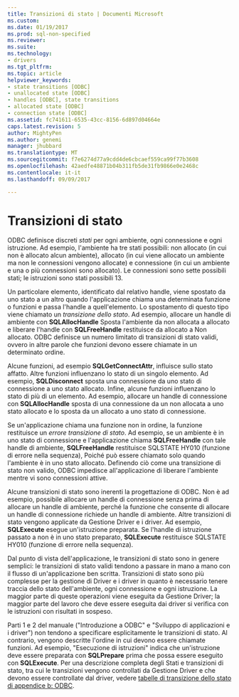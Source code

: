 ```yaml
---
title: Transizioni di stato | Documenti Microsoft
ms.custom: 
ms.date: 01/19/2017
ms.prod: sql-non-specified
ms.reviewer: 
ms.suite: 
ms.technology:
- drivers
ms.tgt_pltfrm: 
ms.topic: article
helpviewer_keywords:
- state transitions [ODBC]
- unallocated state [ODBC]
- handles [ODBC], state transitions
- allocated state [ODBC]
- connection state [ODBC]
ms.assetid: fc741611-6535-43cc-8156-6d897d04664e
caps.latest.revision: 5
author: MightyPen
ms.author: genemi
manager: jhubbard
ms.translationtype: MT
ms.sourcegitcommit: f7e6274d77a9cdd4de6cbcaef559ca99f77b3608
ms.openlocfilehash: 42aedfe48871b04b311fb5de31fb9866e0e2468c
ms.contentlocale: it-it
ms.lasthandoff: 09/09/2017

---
```

# <a name="state-transitions"></a>Transizioni di stato
ODBC definisce discreti *stati* per ogni ambiente, ogni connessione e ogni istruzione. Ad esempio, l'ambiente ha tre stati possibili: non allocato (in cui non è allocato alcun ambiente), allocato (in cui viene allocato un ambiente ma non le connessioni vengono allocate) e connessione (in cui un ambiente e una o più connessioni sono allocato). Le connessioni sono sette possibili stati; le istruzioni sono stati possibili 13.  
  
 Un particolare elemento, identificato dal relativo handle, viene spostato da uno stato a un altro quando l'applicazione chiama una determinata funzione o funzioni e passa l'handle a quell'elemento. Lo spostamento di questo tipo viene chiamato un *transizione dello stato*. Ad esempio, allocare un handle di ambiente con **SQLAllocHandle** Sposta l'ambiente da non allocata a allocato e liberare l'handle con **SQLFreeHandle** restituisce da allocato a Non allocato. ODBC definisce un numero limitato di transizioni di stato validi, ovvero in altre parole che funzioni devono essere chiamate in un determinato ordine.  
  
 Alcune funzioni, ad esempio **SQLGetConnectAttr**, influisce sullo stato affatto. Altre funzioni influenzano lo stato di un singolo elemento. Ad esempio, **SQLDisconnect** sposta una connessione da uno stato di connessione a uno stato allocato. Infine, alcune funzioni influenzano lo stato di più di un elemento. Ad esempio, allocare un handle di connessione con **SQLAllocHandle** sposta di una connessione da un non allocata a uno stato allocato e lo sposta da un allocato a uno stato di connessione.  
  
 Se un'applicazione chiama una funzione non in ordine, la funzione restituisce un *errore transizione di stato*. Ad esempio, se un ambiente è in uno stato di connessione e l'applicazione chiama **SQLFreeHandle** con tale handle di ambiente, **SQLFreeHandle** restituisce SQLSTATE HY010 (funzione di errore nella sequenza), Poiché può essere chiamato solo quando l'ambiente è in uno stato allocato. Definendo ciò come una transizione di stato non valido, ODBC impedisce all'applicazione di liberare l'ambiente mentre vi sono connessioni attive.  
  
 Alcune transizioni di stato sono inerenti la progettazione di ODBC. Non è ad esempio, possibile allocare un handle di connessione senza prima di allocare un handle di ambiente, perché la funzione che consente di allocare un handle di connessione richiede un handle di ambiente. Altre transizioni di stato vengono applicate da Gestione Driver e i driver. Ad esempio, **SQLExecute** esegue un'istruzione preparata. Se l'handle di istruzione passato a non è in uno stato preparato, **SQLExecute** restituisce SQLSTATE HY010 (funzione di errore nella sequenza).  
  
 Dal punto di vista dell'applicazione, le transizioni di stato sono in genere semplici: le transizioni di stato validi tendono a passare in mano a mano con il flusso di un'applicazione ben scritta. Transizioni di stato sono più complesse per la gestione di Driver e i driver in quanto è necessario tenere traccia dello stato dell'ambiente, ogni connessione e ogni istruzione. La maggior parte di queste operazioni viene eseguita da Gestione Driver; la maggior parte del lavoro che deve essere eseguita dai driver si verifica con le istruzioni con risultati in sospeso.  
  
 Parti 1 e 2 del manuale ("Introduzione a ODBC" e "Sviluppo di applicazioni e i driver") non tendono a specificare esplicitamente le transizioni di stato. Al contrario, vengono descritte l'ordine in cui devono essere chiamate funzioni. Ad esempio, "Esecuzione di istruzioni" indica che un'istruzione deve essere preparata con **SQLPrepare** prima che possa essere eseguito con **SQLExecute**. Per una descrizione completa degli Stati e transizioni di stato, tra cui le transizioni vengono controllati da Gestione Driver e che devono essere controllate dal driver, vedere [tabelle di transizione dello stato di appendice b: ODBC](../../../odbc/reference/appendixes/appendix-b-odbc-state-transition-tables.md).
